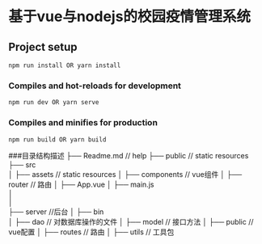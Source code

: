 # 基于vue与nodejs的校园疫情管理系统

## Project setup
```
npm run install OR yarn install
```

### Compiles and hot-reloads for development
```
npm run dev OR yarn serve
```

### Compiles and minifies for production
```
npm run build OR yarn build
```



###目录结构描述
├── Readme.md                   // help
├── public                      // static resources
├── src                         
│   ├── assets                  // static resources
│   ├── components              // vue组件
│   ├── router                  // 路由
│   ├── App.vue
│   ├── main.js              
│        
│   
├── server                      //后台
│   ├── bin                     
│   ├── dao                     // 对数据库操作的文件
│   ├── model                   // 接口方法
│   ├── public                  // vue配置
│   ├── routes                  // 路由
│   ├── utils                   // 工具包

